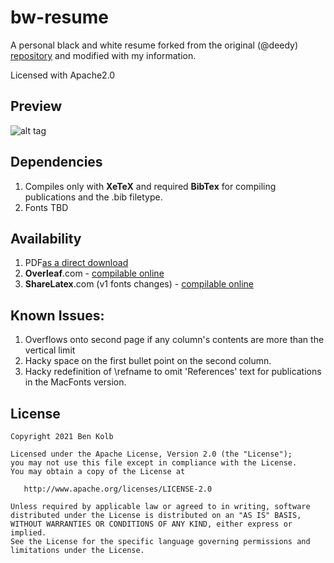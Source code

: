 # bw-resume

A personal black and white resume forked from the original (@deedy) [repository](https://github.com/deedy/Deedy-Resume) and modified with my information.

Licensed with Apache2.0

## Preview

![alt tag](https://tbd)

## Dependencies

1. Compiles only with **XeTeX** and required **BibTex** for compiling publications and the .bib filetype.
2. Fonts TBD

## Availability

1. PDF[as a direct download](https://tbd)
2. **Overleaf**.com - [compilable online](https://tbd)
3. **ShareLatex**.com (v1 fonts changes) - [compilable online](https://tbd)

## Known Issues:

1. Overflows onto second page if any column's contents are more than the vertical limit
2. Hacky space on the first bullet point on the second column.
3. Hacky redefinition of \refname to omit 'References' text for publications in the MacFonts version.

## License

    Copyright 2021 Ben Kolb

    Licensed under the Apache License, Version 2.0 (the "License");
    you may not use this file except in compliance with the License.
    You may obtain a copy of the License at

       http://www.apache.org/licenses/LICENSE-2.0

    Unless required by applicable law or agreed to in writing, software
    distributed under the License is distributed on an "AS IS" BASIS,
    WITHOUT WARRANTIES OR CONDITIONS OF ANY KIND, either express or implied.
    See the License for the specific language governing permissions and
    limitations under the License.
